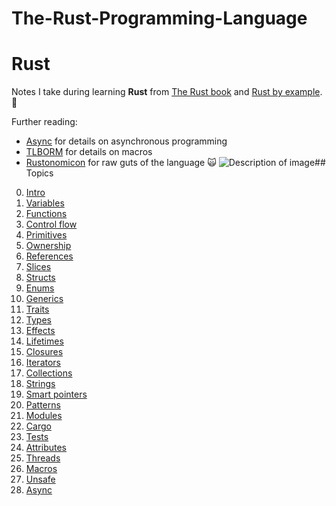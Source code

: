 # The-Rust-Programming-Language
# Rust

Notes I take during learning **Rust** from
[The Rust book](https://doc.rust-lang.org/stable/book/) and
[Rust by example](https://doc.rust-lang.org/rust-by-example/). 🦀

Further reading:

- [Async](https://rust-lang.github.io/async-book/) for details on asynchronous
  programming
- [TLBORM](https://veykril.github.io/tlborm/) for details on macros
- [Rustonomicon](https://doc.rust-lang.org/stable/nomicon/) for raw guts of the
  language 🙀
<img src="C:\Users\HP\Pictures\Screenshots" alt="Description of image">## Topics

0. [Intro](00_intro.md)
1. [Variables](01_variables.md)
2. [Functions](02_functions.md)
3. [Control flow](03_control_flow.md)
4. [Primitives](04_primitives.md)
5. [Ownership](05_ownership.md)
6. [References](06_references.md)
7. [Slices](07_slices.md)
8. [Structs](08_structs.md)
9. [Enums](09_enums.md)
10. [Generics](10_generics.md)
11. [Traits](11_traits.md)
12. [Types](12_types.md)
13. [Effects](13_effects.md)
14. [Lifetimes](14_lifetimes.md)
15. [Closures](15_closures.md)
16. [Iterators](16_iterators.md)
17. [Collections](17_collections.md)
18. [Strings](18_strings.md)
19. [Smart pointers](19_smart_pointers.md)
20. [Patterns](20_patterns.md)
21. [Modules](21_modules.md)
22. [Cargo](22_cargo.md)
23. [Tests](23_tests.md)
24. [Attributes](24_attributes.md)
25. [Threads](25_threads.md)
26. [Macros](26_macros.md)
27. [Unsafe](27_unsafe.md)
28. [Async](28_async.md)
